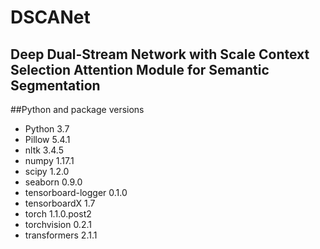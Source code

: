# DSCANet
## Deep Dual-Stream Network with Scale Context Selection Attention Module for Semantic Segmentation

##Python and package versions

* Python 3.7 
* Pillow	5.4.1
* nltk	3.4.5	
* numpy	1.17.1	
* scipy	1.2.0	
* seaborn	0.9.0	
* tensorboard-logger	0.1.0	
* tensorboardX	1.7	
* torch	1.1.0.post2	
* torchvision	0.2.1	
* transformers	2.1.1	

